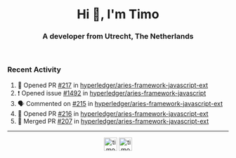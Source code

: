 <h1 align="center">Hi 👋, I'm Timo</h1>
<h3 align="center">A developer from Utrecht, The Netherlands</h3>
<br/>
<!-- https://github.com/rahuldkjain/github-profile-readme-generator --!>

<!--  <p align="left"><img src="https://github-readme-stats.vercel.app/api?username=timoglastra&show_icons=true&count_private=true&" alt="timoglastra" /></p> --!>

<!--
Github language stats
<p align="left"><img src="https://github-readme-stats.vercel.app/api/top-langs/?username=timoglastra&layout=compact" alt="timoglastra" /><p>
-->

<!-- Codestats language stats -->
<!-- <p align="left"><img src="https://codestats-readme.vercel.app/api/top-langs/?username=timoglastra&layout=compact&language_count=12" alt="timoglastra" /><p>    --!>
  
<h3>Recent Activity</h3>

<!--START_SECTION:activity-->
1. 💪 Opened PR [#217](https://github.com/hyperledger/aries-framework-javascript-ext/pull/217) in [hyperledger/aries-framework-javascript-ext](https://github.com/hyperledger/aries-framework-javascript-ext)
2. ❗ Opened issue [#1492](https://github.com/hyperledger/aries-framework-javascript/issues/1492) in [hyperledger/aries-framework-javascript](https://github.com/hyperledger/aries-framework-javascript)
3. 🗣 Commented on [#215](https://github.com/hyperledger/aries-framework-javascript-ext/issues/215) in [hyperledger/aries-framework-javascript-ext](https://github.com/hyperledger/aries-framework-javascript-ext)
4. 💪 Opened PR [#216](https://github.com/hyperledger/aries-framework-javascript-ext/pull/216) in [hyperledger/aries-framework-javascript-ext](https://github.com/hyperledger/aries-framework-javascript-ext)
5. 🎉 Merged PR [#207](https://github.com/hyperledger/aries-framework-javascript-ext/pull/207) in [hyperledger/aries-framework-javascript-ext](https://github.com/hyperledger/aries-framework-javascript-ext)
<!--END_SECTION:activity-->

---

<p align="center">
<a href="https://twitter.com/timoglastra" target="blank"><img align="center" src="https://cdn.jsdelivr.net/npm/simple-icons@3.0.1/icons/twitter.svg" alt="timoglastra" height="30" width="30" /></a>
<a href="https://linkedin.com/in/timoglastra" target="blank"><img align="center" src="https://cdn.jsdelivr.net/npm/simple-icons@3.0.1/icons/linkedin.svg" alt="timoglastra" height="30" width="30" /></a>
</p>



